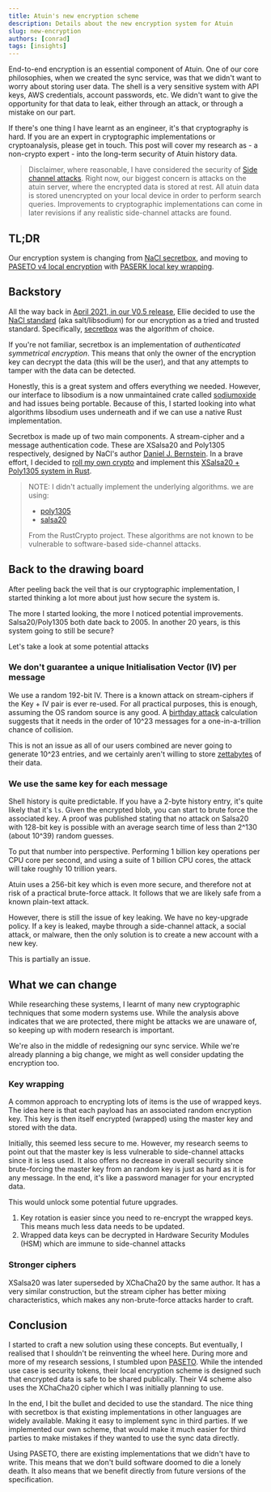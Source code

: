 ```yaml
---
title: Atuin's new encryption scheme
description: Details about the new encryption system for Atuin
slug: new-encryption
authors: [conrad]
tags: [insights]
---
```


<head>
    <meta data-rh="true" property="og:image" content="https://atuin.sh/blog/new-encryption/og.jpg" />
    <meta data-rh="true" property="twitter:image" content="https://atuin.sh/blog/new-encryption/og.jpg" />
</head>

End-to-end encryption is an essential component of Atuin.
One of our core philosophies, when we created the sync service, was that
we didn't want to worry about storing user data. The shell is a very
sensitive system with API keys, AWS credentials, account passwords, etc.
We didn't want to give the opportunity for that data to leak, either through an attack, or through a mistake on our part.

If there's one thing I have learnt as an engineer, it's that cryptography is hard.
If you are an expert in cryptographic implementations or cryptoanalysis, please get in touch.
This post will cover my research as - a non-crypto expert - into the long-term security of Atuin history data.

> Disclaimer, where reasonable, I have considered the security of
> [Side channel attacks](https://en.wikipedia.org/wiki/Side-channel_attack).
> Right now, our biggest concern is attacks on the atuin server, where the encrypted data is stored at rest.
> All atuin data is stored unencrypted on your local device in order to perform search queries. Improvements
> to cryptographic implementations can come in later revisions if any realistic side-channel attacks are found.

## TL;DR

Our encryption system is changing from [NaCl secretbox](https://nacl.cr.yp.to/secretbox.html),
and moving to [PASETO v4 local encryption](https://github.com/paseto-standard/paseto-spec/tree/master/docs/01-Protocol-Versions#version-4-sodium-modern)
with [PASERK local key wrapping](https://github.com/paseto-standard/paserk/blob/master/types/local-wrap.md).

## Backstory

All the way back in [April 2021, in our V0.5 release](https://github.com/ellie/atuin/pull/31/files#diff-6cb394acf0a1c664cf29bc71085c713dc29308df03dfcd58d44d91b536201041),
Ellie decided to use the [NaCl standard](https://nacl.cr.yp.to/) (aka salt/libsodium) for our encryption as a tried and trusted standard.
Specifically, [secretbox](https://nacl.cr.yp.to/secretbox.html) was the algorithm of choice.

If you're not familiar, secretbox is an implementation of _authenticated symmetrical encryption_. This means
that only the owner of the encryption key can decrypt the data (this will be the user), and that any attempts
to tamper with the data can be detected.

Honestly, this is a great system and offers everything we needed. However, our interface to libsodium is a now unmaintained crate called [sodiumoxide](https://github.com/sodiumoxide/sodiumoxide) and had issues being portable. Because of this, I started looking into what algorithms libsodium uses underneath and if we can use a native Rust implementation.

Secretbox is made up of two main components. A stream-cipher and a message authentication code.
These are XSalsa20 and Poly1305 respectively, designed by NaCl's author [Daniel J. Bernstein](https://en.wikipedia.org/wiki/Daniel_J._Bernstein).
In a brave effort, I decided to [roll my own crypto](https://security.stackexchange.com/questions/18197/why-shouldnt-we-roll-our-own)
and implement this [XSalsa20 + Poly1305 system in Rust](https://github.com/ellie/atuin/pull/805).

> NOTE: I didn't actually implement the underlying algorithms. we are using:
> * [poly1305](https://github.com/RustCrypto/universal-hashes/tree/master/poly1305)
> * [salsa20](https://github.com/RustCrypto/stream-ciphers/tree/master/salsa20)
>
> From the RustCrypto project.
> These algorithms are not known to be vulnerable to software-based side-channel attacks.

## Back to the drawing board

After peeling back the veil that is our cryptographic implementation,
I started thinking a lot more about just how secure the system is.

The more I started looking, the more I noticed potential improvements.
Salsa20/Poly1305 both date back to 2005. In another 20 years, is this system going to still be secure?

Let's take a look at some potential attacks

### We don't guarantee a unique Initialisation Vector (IV) per message

We use a random 192-bit IV. There is a known attack on stream-ciphers if the
Key + IV pair is ever re-used. For all practical purposes, this is enough, assuming the OS random source is any good. A [birthday attack](https://en.wikipedia.org/wiki/Birthday_attack) calculation suggests that it needs in the order of 10^23 messages for a one-in-a-trillion chance of collision.

This is not an issue as all of our users combined are never going to generate 10^23 entries, and we certainly aren't willing to store [zettabytes](https://en.wikipedia.org/wiki/Byte#Multiple-byte_units) of their data.

### We use the same key for each message

Shell history is quite predictable. If you have a 2-byte history entry, it's quite likely that it's `ls`. Given the encrypted blob, you can start to brute force the associated key. A proof was published stating that no attack on Salsa20 with 128-bit key is possible with an average search time of less than 2^130 (about 10^39) random guesses.

To put that number into perspective. Performing 1 billion key operations per CPU core per second, and using a suite of 1 billion CPU cores, the attack will take roughly 10 trillion years.

Atuin uses a 256-bit key which is even more secure, and therefore not at risk of a practical brute-force attack. It follows that we are likely safe from a known plain-text attack.

However, there is still the issue of key leaking. We have no key-upgrade policy.
If a key is leaked, maybe through a side-channel attack, a social attack, or malware,
then the only solution is to create a new account with a new key.

This is partially an issue.

## What we can change

While researching these systems, I learnt of many new cryptographic techniques that some modern systems use. While the analysis above indicates that we are protected, there might be attacks we are unaware of, so keeping up with modern research is important.

We're also in the middle of redesigning our sync service. While we're already planning a big change, we might as well consider updating the encryption too.

### Key wrapping

A common approach to encrypting lots of items is the use of wrapped keys.
The idea here is that each payload has an associated random encryption key.
This key is then itself encrypted (wrapped) using the master key and stored with the data.

Initially, this seemed less secure to me. However, my research seems to point out that
the master key is less vulnerable to side-channel attacks since it is less used.
It also offers no decrease in overall security since brute-forcing the master key from an
random key is just as hard as it is for any message. In the end, it's like
a password manager for your encrypted data.

This would unlock some potential future upgrades.

1. Key rotation is easier since you need to re-encrypt the wrapped keys. This means much less data needs to be updated.
2. Wrapped data keys can be decrypted in Hardware Security Modules (HSM) which are immune to side-channel attacks

### Stronger ciphers

XSalsa20 was later superseded by XChaCha20 by the same author. It has a very similar construction,
but the stream cipher has better mixing characteristics, which makes any non-brute-force attacks harder to craft.

## Conclusion

I started to craft a new solution using these concepts.
But eventually, I realised that I shouldn't be reinventing the wheel here.
During more and more of my research sessions, I stumbled upon [PASETO](https://paseto.io/).
While the intended use case is security tokens,
their local encryption scheme is designed such that encrypted data is safe to be shared publically.
Their V4 scheme also uses the XChaCha20 cipher which I was initially planning to use.

In the end, I bit the bullet and decided to use the standard.
The nice thing with secretbox is that existing implementations in other languages are widely available.
Making it easy to implement sync in third parties. If we implemented our own scheme,
that would make it much easier for third parties to make mistakes if they wanted to use the sync data directly.

Using PASETO, there are existing implementations that we didn't have to write.
This means that we don't build software doomed to die a lonely death. It also means
that we benefit directly from future versions of the specification.

